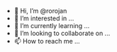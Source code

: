 - 👋 Hi, I’m @rorojan
- 👀 I’m interested in ...
- 🌱 I’m currently learning ...
- 💞️ I’m looking to collaborate on ...
- 📫 How to reach me ...

<!---
rorojan/rorojan is a ✨ special ✨ repository because its `README.md` (this file) appears on your GitHub profile.
You can click the Preview link to take a look at your changes.
---
